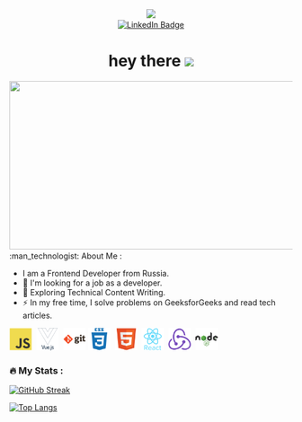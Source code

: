 <div id="header" align="center">
  <img src="https://media.giphy.com/media/v1.Y2lkPTc5MGI3NjExeGg5ZGh5Y2thcjJuMmpuenRzOGpscmFpdnU2aHI3MHU4NHdjMTdyciZlcD12MV9pbnRlcm5hbF9naWZfYnlfaWQmY3Q9Zw/QDjpIL6oNCVZ4qzGs7/giphy.gif" width="100"/>

<div id="badges">
  <a href="https://t.me/adloyr">
    <img src="https://img.shields.io/badge/Telegram-blue?style=for-the-badge&logo=Telegram&logoColor=white" alt="LinkedIn Badge"/>
  </a>

</div>

<h1>
  hey there
  <img src="https://media.giphy.com/media/hvRJCLFzcasrR4ia7z/giphy.gif" width="30px"/>
</h1>
</div>

<div align="center">
  <img src="https://media.giphy.com/media/dWesBcTLavkZuG35MI/giphy.gif" width="600" height="300"/>

</div>
 :man_technologist: About Me :

- I am a Frontend Developer from Russia.  
- :telescope: I'm looking for a job as a developer.
- :seedling: Exploring Technical Content Writing.
- :zap: In my free time, I solve problems on GeeksforGeeks and read tech articles.

<div>
  <img src="https://github.com/devicons/devicon/blob/master/icons/javascript/javascript-original.svg" title="JavaScript" alt="JavaScript" width="40" height="40"/>&nbsp;
  <img src="https://github.com/devicons/devicon/blob/master/icons/vuejs/vuejs-line-wordmark.svg" title="AWS" alt="Vue" width="40" height="40"/>&nbsp;
  <img src="https://github.com/devicons/devicon/blob/master/icons/git/git-original-wordmark.svg" title="Git" alt="Git" width="40" height="40"/>
  <img src="https://github.com/devicons/devicon/blob/master/icons/css3/css3-plain-wordmark.svg"  title="CSS3" alt="CSS" width="40" height="40"/>&nbsp;
  <img src="https://github.com/devicons/devicon/blob/master/icons/html5/html5-original.svg" title="HTML5" alt="HTML" width="40" height="40"/>&nbsp;
  <img src="https://github.com/devicons/devicon/blob/master/icons/react/react-original-wordmark.svg" title="React" alt="React" width="40" height="40"/>&nbsp;
  <img src="https://github.com/devicons/devicon/blob/master/icons/redux/redux-original.svg" title="Redux" alt="Redux " width="40" height="40"/>&nbsp;
  <img src="https://github.com/devicons/devicon/blob/master/icons/nodejs/nodejs-original-wordmark.svg" title="NodeJS" alt="NodeJS" width="40" height="40"/>&nbsp;
</div>

### :fire: My Stats : 
[![GitHub Streak](http://github-readme-streak-stats.herokuapp.com?user=Khasankhasiev&theme=dark&background=000000)](https://git.io/streak-stats)

[![Top Langs](https://github-readme-stats.vercel.app/api/top-langs/?username=Khasankhasiev&layout=compact&theme=vision-friendly-dark)](https://github.com/anuraghazra/github-readme-stats)
